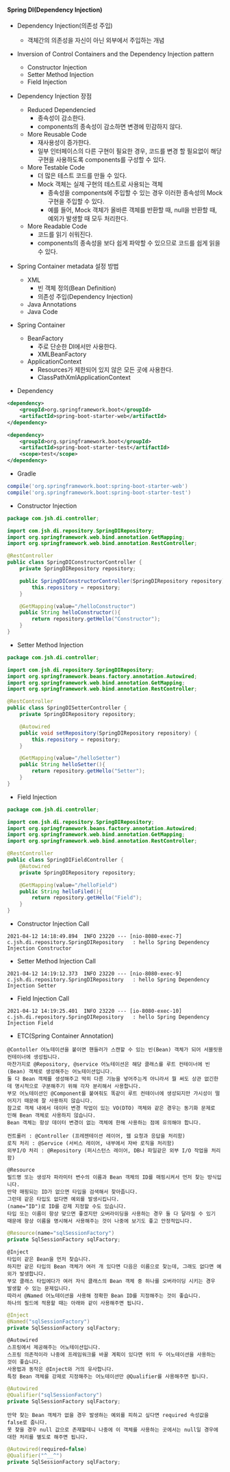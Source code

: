#### Spring DI(Dependency Injection)
+ Dependency Injection(의존성 주입)
    + 객체간의 의존성을 자신이 아닌 외부에서 주입하는 개념

+ Inversion of Control Containers and the Dependency Injection pattern
    + Constructor Injection
    + Setter Method Injection
    + Field Injection
    
+ Dependency Injection 장점
    + Reduced Dependencied
      + 종속성이 감소한다.
      + components의 종속성이 감소하면 변경에 민감하지 않다.
    + More Reusable Code
      + 재사용성이 증가한다.
      + 일부 인터페이스의 다른 구현이 필요한 경우, 코드를 변경 할 필요없이 해당 구현을 사용하도록 components를 구성할 수 있다.
    + More Testable Code
      + 더 많은 테스트 코드를 만들 수 있다.
      + Mock 객체는 실제 구현의 테스트로 사용되는 객체
        + 종속성을 components에 주입할 수 있는 경우 이러한 종속성의 Mock 구현을 주입할 수 있다.
        + 예를 들어, Mock 객체가 올바른 객체를 반환할 때, null을 반환할 때, 예외가 발생할 때 모두 처리한다.
    + More Readable Code
      + 코드를 읽기 쉬워진다.
      + components의 종속성을 보다 쉽게 파악할 수 있으므로 코드를 쉽게 읽을 수 있다. 

+ Spring Container metadata 설정 방법
  + XML
    + 빈 객체 정의(Bean Definition)
    + 의존성 주입(Dependency Injection)
  + Java Annotations
  + Java Code

+ Spring Container
  + BeanFactory
    + 주로 단순한 DI에서만 사용한다.
    + XMLBeanFactory
  + ApplicationContext
    + Resources가 제한되어 있지 않은 모든 곳에 사용한다.
    + ClassPathXmlApplicationContext

+ Dependency
```xml
<dependency>
    <groupId>org.springframework.boot</groupId>
    <artifactId>spring-boot-starter-web</artifactId>
</dependency>

<dependency>
    <groupId>org.springframework.boot</groupId>
    <artifactId>spring-boot-starter-test</artifactId>
    <scope>test</scope>
</dependency>
  ```
+ Gradle
```groovy
compile('org.springframework.boot:spring-boot-starter-web')
compile('org.springframework.boot:spring-boot-starter-test')

```
+ Constructor Injection
```java
package com.jsh.di.controller;

import com.jsh.di.repository.SpringDIRepository;
import org.springframework.web.bind.annotation.GetMapping;
import org.springframework.web.bind.annotation.RestController;

@RestController
public class SpringDIConstructorController {
    private SpringDIRepository repository;

    public SpringDIConstructorController(SpringDIRepository repository){
        this.repository = repository;
    }

    @GetMapping(value="/helloConstructor")
    public String helloConstructor(){
        return repository.getHello("Constructor");
    }
}
```

+ Setter Method Injection
```java
package com.jsh.di.controller;

import com.jsh.di.repository.SpringDIRepository;
import org.springframework.beans.factory.annotation.Autowired;
import org.springframework.web.bind.annotation.GetMapping;
import org.springframework.web.bind.annotation.RestController;

@RestController
public class SpringDISetterController {
    private SpringDIRepository repository;

    @Autowired
    public void setRepository(SpringDIRepository repository) {
        this.repository = repository;
    }

    @GetMapping(value="/helloSetter")
    public String helloSetter(){
        return repository.getHello("Setter");
    }
}
```

+ Field Injection
```java
package com.jsh.di.controller;

import com.jsh.di.repository.SpringDIRepository;
import org.springframework.beans.factory.annotation.Autowired;
import org.springframework.web.bind.annotation.GetMapping;
import org.springframework.web.bind.annotation.RestController;

@RestController
public class SpringDIFieldController {
    @Autowired
    private SpringDIRepository repository;

    @GetMapping(value="/helloField")
    public String helloFiled(){
        return repository.getHello("Field");
    }
}
```

+ Constructor Injection Call
```
2021-04-12 14:18:49.894  INFO 23220 --- [nio-8080-exec-7] c.jsh.di.repository.SpringDIRepository   : hello Spring Dependency Injection Constructor
```

+ Setter Method Injection Call
```
2021-04-12 14:19:12.373  INFO 23220 --- [nio-8080-exec-9] c.jsh.di.repository.SpringDIRepository   : hello Spring Dependency Injection Setter
```

+ Field Injection Call
```
2021-04-12 14:19:25.401  INFO 23220 --- [io-8080-exec-10] c.jsh.di.repository.SpringDIRepository   : hello Spring Dependency Injection Field
```

+ ETC(Spring Container Annotation)
```
@Contoller 어노테이션을 붙이면 핸들러가 스캔할 수 있는 빈(Bean) 객체가 되어 서블릿용 컨테이너에 생성됩니다. 
마찬가지로 @Repository, @service 어노테이션은 해당 클래스를 루트 컨테이너에 빈(Bean) 객체로 생성해주는 어노테이션입니다.
둘 다 Bean 객체를 생성해주고 딱히 다른 기능을 넣어주는게 아니라서 뭘 써도 상관 없긴한데 명시적으로 구분해주기 위해 각자 분리해서 사용합니다. 
부모 어노테이션인 @Component를 붙여줘도 똑같이 루트 컨테이너에 생성되지만 가시성이 떨어지기 때문에 잘 사용하지 않습니다.
참고로 객체 내에서 데이터 변경 작업이 있는 VO(DTO) 객체와 같은 경우는 동기화 문제로 인해 Bean 객체로 사용하지 않습니다. 
Bean 객체는 항상 데이터 변경이 없는 객체에 한해 사용하는 점에 유의해야 합니다.

컨트롤러 : @Controller (프레젠테이션 레이어, 웹 요청과 응답을 처리함)
로직 처리 : @Service (서비스 레이어, 내부에서 자바 로직을 처리함)
외부I/O 처리 : @Repository (퍼시스턴스 레이어, DB나 파일같은 외부 I/O 작업을 처리함)

@Resource
필드명 또는 생성자 파라미터 변수의 이름과 Bean 객체의 ID를 매핑시켜서 먼저 찾는 방식입니다. 
만약 매핑되는 ID가 없으면 타입을 검색해서 찾아줍니다. 
그런데 같은 타입도 없다면 예외를 발생시킵니다. 
(name="ID")로 ID를 강제 지정할 수도 있습니다.
타입 또는 이름이 항상 맞으면 좋겠지만 오버라이딩을 사용하는 경우 둘 다 달라질 수 있기 때문에 항상 이름을 명시해서 사용해주는 것이 나중에 보기도 좋고 안정적입니다.
```
```java
@Resource(name="sqlSessionFactory")
private SqlSessionFactory sqlFactory;
```
```
@Inject
타입이 같은 Bean을 먼저 찾습니다. 
하지만 같은 타입의 Bean 객체가 여러 개 있다면 다음은 이름으로 찾는데, 그래도 없다면 예외가 발생합니다. 
부모 클래스 타입에다가 여러 자식 클래스의 Bean 객체 중 하나를 오버라이딩 시키는 경우 발생할 수 있는 문제입니다. 
따라서 @Named 어노테이션을 사용해 정확한 Bean ID를 지정해주는 것이 좋습니다.
하나의 필드에 적용할 때는 아래와 같이 사용해주면 됩니다.
```
```java
@Inject	
@Named("sqlSessionFactory")
private SqlSessionFactory sqlFactory;
```

```
@Autowired
스프링에서 제공해주는 어노테이션입니다. 
스프링 의존적이라 나중에 프레임워크를 바꿀 계획이 있다면 위의 두 어노테이션을 사용하는 것이 좋습니다.
사용법과 동작은 @Inject와 거의 유사합니다. 
특정 Bean 객체를 강제로 지정해주는 어노테이션만 @Qualifier를 사용해주면 됩니다.
```
```java
@Autowired
@Qualifier("sqlSessionFactory")
private SqlSessionFactory sqlFactory;
```

```
만약 찾는 Bean 객체가 없을 경우 발생하는 예외를 피하고 싶다면 required 속성값을 false로 줍니다.
못 찾을 경우 null 값으로 존재할테니 나중에 이 객체를 사용하는 곳에서는 null일 경우에 대한 처리를 별도로 해주면 됩니다.
```
```java
@Autowired(required=false)
@Qualifier("^__^")
private SqlSessionFactory sqlFactory;
```
